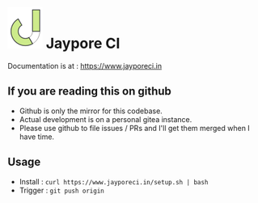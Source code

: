 # ![JayporeCI](docs/source/_static/logo80.png) Jaypore CI

Documentation is at : https://www.jayporeci.in

## If you are reading this on github

- Github is only the mirror for this codebase.
- Actual development is on a personal gitea instance.
- Please use github to file issues / PRs and I'll get them merged when I have time.

## Usage

- Install : `curl https://www.jayporeci.in/setup.sh | bash`
- Trigger : `git push origin`
